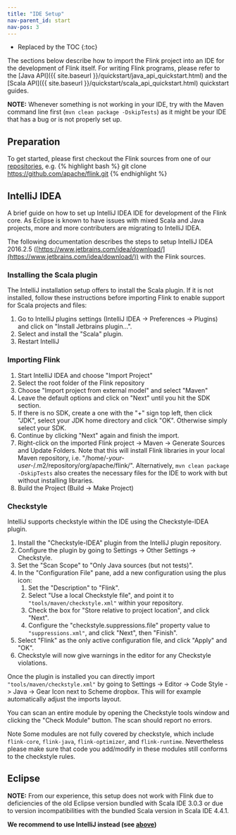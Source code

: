 ```yaml
---
title: "IDE Setup"
nav-parent_id: start
nav-pos: 3
---
```

<!--
Licensed to the Apache Software Foundation (ASF) under one
or more contributor license agreements.  See the NOTICE file
distributed with this work for additional information
regarding copyright ownership.  The ASF licenses this file
to you under the Apache License, Version 2.0 (the
"License"); you may not use this file except in compliance
with the License.  You may obtain a copy of the License at

  http://www.apache.org/licenses/LICENSE-2.0

Unless required by applicable law or agreed to in writing,
software distributed under the License is distributed on an
"AS IS" BASIS, WITHOUT WARRANTIES OR CONDITIONS OF ANY
KIND, either express or implied.  See the License for the
specific language governing permissions and limitations
under the License.
-->

* Replaced by the TOC
{:toc}

The sections below describe how to import the Flink project into an IDE
for the development of Flink itself. For writing Flink programs, please
refer to the [Java API]({{ site.baseurl }}/quickstart/java_api_quickstart.html)
and the [Scala API]({{ site.baseurl }}/quickstart/scala_api_quickstart.html)
quickstart guides.

**NOTE:** Whenever something is not working in your IDE, try with the Maven
command line first (`mvn clean package -DskipTests`) as it might be your IDE
that has a bug or is not properly set up.

## Preparation

To get started, please first checkout the Flink sources from one of our
[repositories](https://flink.apache.org/community.html#source-code),
e.g.
{% highlight bash %}
git clone https://github.com/apache/flink.git
{% endhighlight %}

## IntelliJ IDEA

A brief guide on how to set up IntelliJ IDEA IDE for development of the Flink core.
As Eclipse is known to have issues with mixed Scala and Java projects, more and more contributers are migrating to IntelliJ IDEA.

The following documentation describes the steps to setup IntelliJ IDEA 2016.2.5
([https://www.jetbrains.com/idea/download/](https://www.jetbrains.com/idea/download/))
with the Flink sources.

### Installing the Scala plugin

The IntelliJ installation setup offers to install the Scala plugin.
If it is not installed, follow these instructions before importing Flink
to enable support for Scala projects and files:

1. Go to IntelliJ plugins settings (IntelliJ IDEA -> Preferences -> Plugins) and
   click on "Install Jetbrains plugin...".
2. Select and install the "Scala" plugin.
3. Restart IntelliJ

### Importing Flink

1. Start IntelliJ IDEA and choose "Import Project"
2. Select the root folder of the Flink repository
3. Choose "Import project from external model" and select "Maven"
4. Leave the default options and click on "Next" until you hit the SDK section.
5. If there is no SDK, create a one with the "+" sign top left,
   then click "JDK", select your JDK home directory and click "OK".
   Otherwise simply select your SDK.
6. Continue by clicking "Next" again and finish the import.
7. Right-click on the imported Flink project -> Maven -> Generate Sources and Update Folders.
   Note that this will install Flink libraries in your local Maven repository,
   i.e. "/home/*-your-user-*/.m2/repository/org/apache/flink/".
   Alternatively, `mvn clean package -DskipTests` also creates the necessary
   files for the IDE to work with but without installing libraries.
8. Build the Project (Build -> Make Project)

### Checkstyle
IntelliJ supports checkstyle within the IDE using the Checkstyle-IDEA plugin.

1. Install the "Checkstyle-IDEA" plugin from the IntelliJ plugin repository.
1. Configure the plugin by going to Settings -> Other Settings -> Checkstyle.
1. Set the "Scan Scope" to "Only Java sources (but not tests)".
1. In the "Configuration File" pane, add a new configuration using the plus icon:
    1. Set the "Description" to "Flink".
    1. Select "Use a local Checkstyle file", and point it to
      `"tools/maven/checkstyle.xml"` within
      your repository.
    1. Check the box for "Store relative to project location", and click
      "Next".
    1. Configure the "checkstyle.suppressions.file" property value to
      `"suppressions.xml"`, and click "Next", then "Finish".
1. Select "Flink" as the only active configuration file, and click "Apply" and
   "OK".
1. Checkstyle will now give warnings in the editor for any Checkstyle
   violations.

Once the plugin is installed you can directly import `"tools/maven/checkstyle.xml"` by going to Settings -> Editor -> Code Style -> Java -> Gear Icon next to Scheme dropbox. This will for example automatically adjust the imports layout.

You can scan an entire module by opening the Checkstyle tools window and
clicking the "Check Module" button. The scan should report no errors.

<span class="label label-info">Note</span> Some modules are not fully covered by checkstyle,
which include `flink-core`, `flink-java`, `flink-optimizer`, and `flink-runtime`.
Nevertheless please make sure that code you add/modify in these modules still conforms to the checkstyle rules.

## Eclipse

**NOTE:** From our experience, this setup does not work with Flink
due to deficiencies of the old Eclipse version bundled with Scala IDE 3.0.3 or
due to version incompatibilities with the bundled Scala version in Scala IDE 4.4.1.

**We recommend to use IntelliJ instead (see [above](#intellij-idea))**

